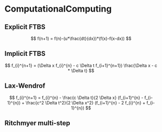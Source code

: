 # ComputationalComputing

## Explicit FTBS

$$
f(n+1) = f(n)-(u*\frac{dt}{dx})*(f(x)-f(x-dx))
$$

## Implicit FTBS

$$
f_{i}^{n+1} = (\Delta x f_{i}^{n} - c \Delta t f_{i+1}^{n+1}) \frac{\Delta x - c * \Delta t}
$$


## Lax-Wendrof

$$
f_{i}^{n+1} = f_{i}^{n} - \frac{c \Delta t}{2 \Delta x} (f_{i+1}^{n} - f_{i-1}^{n}) + \frac{c^2 \Delta t^2}{2 \Delta x^2} (f_{i+1}^{n} - 2 f_{i}^{n} + f_{i-1}^{n}) 
$$

## Ritchmyer multi-step

